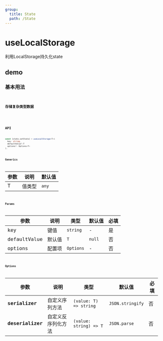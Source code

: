 ```yaml
---
group:
  title: State
  path: /State
---
```


# useLocalStorage

利用LocalStorage持久化state

## demo

### 基本用法

<code src="./Demo/useLocalStorage/index.tsx"><code>

### 存储复杂类型数据

<code src="./Demo/useLocalStorage/Demo2.tsx"><code>

## API

```typescript
const [state,setState] = useLocalStorage<T>(
  key: string,
  defaultValue?:T
  options?: Options<T>
);
```

### Generics

| **参数** | **说明** | **默认值** |
| -------- | -------- | ---------- |
| T        | 值类型   | `any`      |

### Params

| **参数**    | **说明**                     | **类型**              | **默认值** | 必填 |
| ----------- | ---------------------------- | --------------------- | ---------- | ---- |
| key      | 键值 | `string` | - | 是       |
| defaultValue | 默认值   | `T`      | `null`     | 否   |
| options | 配置项 | `Options` | - | 否 |

### Options

| **参数**         | **说明**           | **类型**               | **默认值**       | 必填 |
| ---------------- | ------------------ | ---------------------- | ---------------- | ---- |
| **serializer**   | 自定义序列方法     | `(value: T) => string` | `JSON.stringify` | 否   |
| **deserializer** | 自定义反序列化方法 | `(value: string) => T` | `JSON.parse`     | 否   |